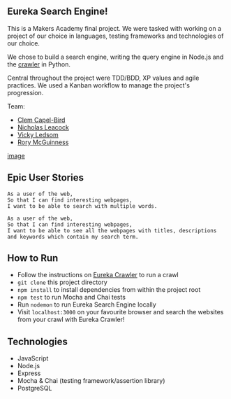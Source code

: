 ## Eureka Search Engine!

This is a Makers Academy final project. We were tasked with working on a project of our choice in languages, testing frameworks and technologies of our choice.

We chose to build a search engine, writing the query engine in Node.js and the [crawler](https://github.com/rorymcgit/eureka-crawler) in Python.

Central throughout the project were TDD/BDD, XP values and agile practices. We used a Kanban workflow to manage the project's progression.

Team:

- [Clem Capel-Bird](https://github.com/ClemCB)
- [Nicholas Leacock](https://github.com/marudine)
- [Vicky Ledsom](https://github.com/ledleds)
- [Rory McGuinness](https://github.com/rorymcgit)

[image](https://github.com/rorymcgit/eureka-search/blob/master/scrngrb_home.png)

## Epic User Stories

```
As a user of the web,
So that I can find interesting webpages,
I want to be able to search with multiple words.
```
```
As a user of the web,
So that I can find interesting webpages,
I want to be able to see all the webpages with titles, descriptions and keywords which contain my search term.
```

## How to Run

- Follow the instructions on [Eureka Crawler](https://github.com/rorymcgit/eureka-crawler) to run a crawl
- `git clone` this project directory
- `npm install` to install dependencies from within the project root
- `npm test` to run Mocha and Chai tests
- Run `nodemon` to run Eureka Search Engine locally
- Visit `localhost:3000` on your favourite browser and search the websites from your crawl with Eureka Crawler!


## Technologies

- JavaScript
- Node.js
- Express
- Mocha & Chai (testing framework/assertion library)
- PostgreSQL

